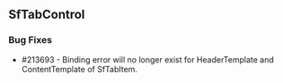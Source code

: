 ## SfTabControl

### Bug Fixes

* \#213693 -  Binding error will no longer exist for HeaderTemplate and ContentTemplate of SfTabItem.